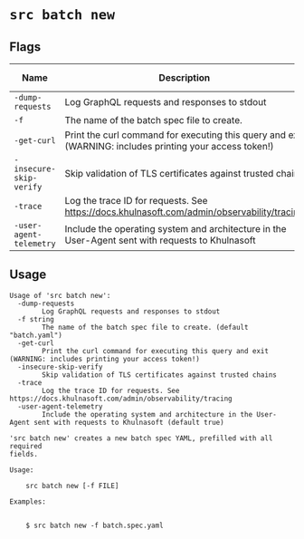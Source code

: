 # `src batch new`


## Flags

| Name | Description | Default Value |
|------|-------------|---------------|
| `-dump-requests` | Log GraphQL requests and responses to stdout | `false` |
| `-f` | The name of the batch spec file to create. | `batch.yaml` |
| `-get-curl` | Print the curl command for executing this query and exit (WARNING: includes printing your access token!) | `false` |
| `-insecure-skip-verify` | Skip validation of TLS certificates against trusted chains | `false` |
| `-trace` | Log the trace ID for requests. See https://docs.khulnasoft.com/admin/observability/tracing | `false` |
| `-user-agent-telemetry` | Include the operating system and architecture in the User-Agent sent with requests to Khulnasoft | `true` |


## Usage

```
Usage of 'src batch new':
  -dump-requests
    	Log GraphQL requests and responses to stdout
  -f string
    	The name of the batch spec file to create. (default "batch.yaml")
  -get-curl
    	Print the curl command for executing this query and exit (WARNING: includes printing your access token!)
  -insecure-skip-verify
    	Skip validation of TLS certificates against trusted chains
  -trace
    	Log the trace ID for requests. See https://docs.khulnasoft.com/admin/observability/tracing
  -user-agent-telemetry
    	Include the operating system and architecture in the User-Agent sent with requests to Khulnasoft (default true)

'src batch new' creates a new batch spec YAML, prefilled with all required
fields.

Usage:

    src batch new [-f FILE]

Examples:


    $ src batch new -f batch.spec.yaml



```
	
